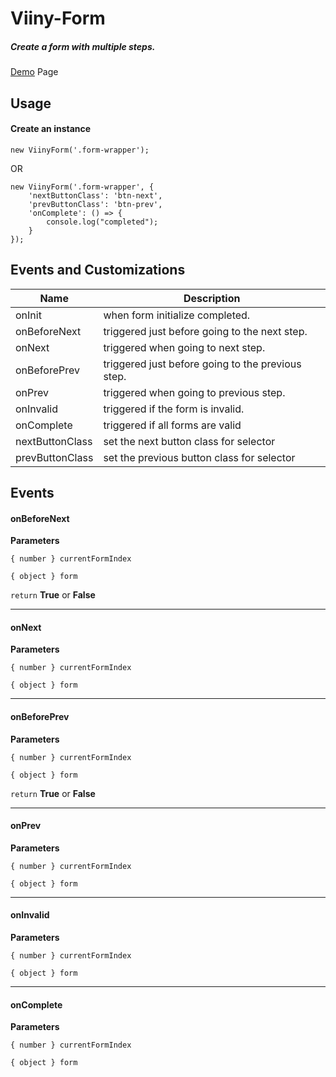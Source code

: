 # Viiny-Form
##### Create a form with multiple steps.

[Demo](https://giraysam.github.io/viiny-form/) Page

## Usage
#### Create an instance
```
new ViinyForm('.form-wrapper');
```
OR
```
new ViinyForm('.form-wrapper', {
    'nextButtonClass': 'btn-next',
    'prevButtonClass': 'btn-prev',
    'onComplete': () => {
        console.log("completed");
    }
});
```

## Events and Customizations
| Name | Description |
| ---- | ----------- | 
| onInit | when form initialize completed. |
| onBeforeNext | triggered just before going to the next step. |
| onNext | triggered when going to next step.  |
| onBeforePrev | triggered just before going to the previous step. |
| onPrev | triggered when going to previous step. |
| onInvalid | triggered if the form is invalid. |
| onComplete | triggered if all forms are valid |
| nextButtonClass | set the next button class for selector |
| prevButtonClass | set the previous button class for selector |

## Events
#### onBeforeNext
**Parameters**

`{ number } currentFormIndex`

`{ object } form`

`return` **True** or **False**

------
#### onNext
**Parameters**

`{ number } currentFormIndex`

`{ object } form`

------
#### onBeforePrev
**Parameters**

`{ number } currentFormIndex`

`{ object } form`

`return` **True** or **False**

------
#### onPrev
**Parameters**

`{ number } currentFormIndex`

`{ object } form`

------
#### onInvalid
**Parameters**

`{ number } currentFormIndex`

`{ object } form`

------
#### onComplete
**Parameters**

`{ number } currentFormIndex`

`{ object } form`
